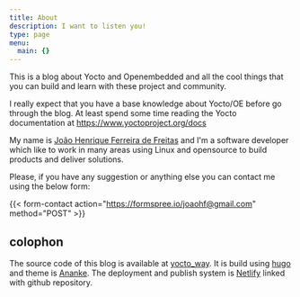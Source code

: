 ```yaml
---
title: About
description: I want to listen you!
type: page
menu:
  main: {}
---
```


This is a blog about Yocto and Openembedded and all the cool things that you can build and learn with these project and community.

I really expect that you have a base knowledge about Yocto/OE before go through the blog. At least spend some time reading the Yocto documentation at https://www.yoctoproject.org/docs

My name is [João Henrique Ferreira de Freitas](https://www.linkedin.com/in/jo%C3%A3o-henrique-freitas/)  and I'm a software developer which like to work in many areas using Linux and opensource to build products and deliver solutions.

Please, if you have any suggestion or anything else you can contact me using the below form:

{{< form-contact action="https://formspree.io/joaohf@gmail.com" method="POST" >}}


## colophon

The source code of this blog is available at [yocto_way](https://github.com/joaohf/yocto_way). It is build using [hugo](https://gohugo.io/) and theme is [Ananke](https://themes.gohugo.io/gohugo-theme-ananke/). The deployment and publish system is [Netlify](https://www.netlify.com/) linked with github repository.

